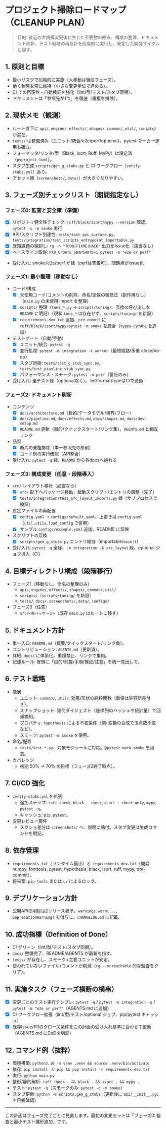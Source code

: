 # プロジェクト掃除ロードマップ（CLEANUP PLAN）

> 目的: 直近の大規模変更後に生じた不要物の除去、構成の整理、ドキュメント刷新、テスト戦略の再設計を段階的に実行し、安定した開発サイクルに戻す。

## 1. 原則と目標
- 最小リスクで段階的に実施（大移動は後段フェーズ）。
- 動く状態を常に維持（小さな変更単位で進める）。
- CI での再現性・自動検証を強化（lint/型/テスト/スタブ同期）。
- ドキュメントは「参照先が1つ」を徹底（重複を排除）。

## 2. 現状メモ（観測）
- ルート直下に `api/`, `engine/`, `effects/`, `shapes/`, `common/`, `util/`, `scripts/` が混在。
- `tests/` は整備済み（ユニット/統合/e2e/perf/optional）。pytest マーカー運用も確立。
- フォーマッタ/リンタ/型（Black, isort, Ruff, MyPy）は設定済（`pyproject.toml`）。
- スタブ生成 `scripts/gen_g_stubs.py` と CI ワークフロー（`verify-stubs.yml`）あり。
- アセット類（`screenshots/`, `data/`）が大きくなりやすい。

## 3. フェーズ別チェックリスト（期間指定なし）

### フェーズ0: 監査と安全策（準備）
- [x] リポジトリ健全性チェック: `ruff/black/isort/mypy --version` 確認、`pytest -q -m smoke` 実行
- [x] API/スクリプト到達性: `tests/test_api_surface.py`、`tests/integration/test_scripts_entrypoint_importable.py`
- [x] 既知課題の棚卸し: `rg -n "TODO|FIXME|HACK"` 出力をIssue化（該当なし）
- [x] ベースライン取得: `PXD_UPDATE_SNAPSHOTS=1 pytest -m "e2e or perf"`
- 受け入れ: smoke/e2e/perf が緑（perfは警告可）、問題点がIssue化

### フェーズ1: 最小整理（移動なし）
- コード/構成
  - [x] 未使用コード/コメントの削除、命名/定数の微修正（副作用なし）（`main.py` の未使用 import を整理）
  - [x] `scripts/` 整理（`tune_*.py` → `scripts/tuning/`、互換の呼び出しを `README` に明記）（現状 `tune_*` は存在せず、`scripts/tuning/` を新設）
  - [x] `requirements-dev.txt` 追加、`pre-commit` に `ruff/black/isort/mypy/pytest -m smoke` を統合（`types-PyYAML` を追加）
- テストゲート（自動/手動）
  - [x] ユニット/統合: `pytest -q`
  - [x] 並行処理: `pytest -m integration -k worker`（最短経路/多重 close/no-op）
  - [x] スタブ同期: `tests/test_g_stub_sync.py`, `tests/test_pipeline_stub_sync.py`
  - [x] パフォーマンス・スモーク: `pytest -m perf`（警告のみ）
- 受け入れ: 全テスト緑（optional除く）。lint/format/typeはCIで通過

### フェーズ2: ドキュメント刷新
- コンテンツ
  - [x] `docs/architecture.md`（目的/データモデル/境界/フロー）
  - [x] `docs/pipeline.md`, `docs/effects.md`, `docs/shapes.md`, `docs/dev-setup.md`
  - [x] `README.md` 更新（目的/クイックスタート/リンク集）。`AGENTS.md` と相互リンク
- 品質
  - [x] 断片の重複排除（単一参照先の原則）
  - [x] コード例の実行確認（API整合）
- 受け入れ: `pytest -q` 緑、`README` から各docsへ辿れる

### フェーズ3: 構成変更（任意・段階導入）
- `src/` レイアウト移行（必要なら）
  - [x] `src/` 配下へパッケージ移動、起動スクリプト/エントリの調整（完了）
  - [x] `tests/integration/test_src_layout_imports.py` 緑（サブプロセスで検証）
- 設定ファイルの再配置
  - [x] `config.yaml` → `configs/default.yaml`、上書きは `config.yaml`（`util.utils.load_config` で併用）
  - [x] サンプル `configs/example.yaml` 追加、README に反映
- スクリプトの互換
  - [x] `scripts/gen_g_stubs.py` エントリ維持（importable/`main()`）
- 受け入れ: `pytest -q` 全緑、`-m integration -k src_layout` 緑、optional ジョブ導入（CI）

## 4. 目標ディレクトリ構成（段階移行）
- フェーズ1（移動なし、命名の整理のみ）
  - `api/`, `engine/`, `effects/`, `shapes/`, `common/`, `util/`
  - `scripts/`（`scripts/tuning/` を新設）
  - `tests/`, `docs/`, `screenshots/`, `data/`, `configs/`
- フェーズ3（任意）
  - `src/<各パッケージ>`（既存 `main.py` はルートに残す）

## 5. ドキュメント方針
- 単一入口: `README.md`（概要/クイックスタート/リンク集）。
- コントリビューション: `AGENTS.md`（更新済）。
- 詳細: `docs/` に体系化。重複禁止、リンクで集約。
- 記述ルール: 冒頭に「目的/前提/手順/検証/注意」を統一見出しで。

## 6. テスト戦略
- 階層
  - ユニット: `common/`, `util/`, 効果/形状の純粋関数（数値は許容誤差付き）。
  - スナップショット: 幾何ダイジェスト（座標列のハッシュや統計量）で回帰検知。
  - プロパティ: `hypothesis` による不変条件（例: 変換の合成で頂点数不変 など）。
  - スモーク: `pytest -m smoke` を使用。
- 命名/配置
  - `tests/test_*.py`、対象モジュールに対応。`@pytest.mark.smoke` を用意。
- カバレッジ
  - 初期 50% → 70% を目標（フェーズ2終了時点）。

## 7. CI/CD 強化
- `verify-stubs.yml` を拡張
  - 追加ステップ: `ruff check`, `black --check`, `isort --check-only`, `mypy`, `pytest -q`。
  - キャッシュ: `pip`, `pytest`。
- 変更レビュー要件
  - スクショ差分は `screenshots/` へ、説明に貼付。スタブ変更は生成コマンドを明記。

## 8. 依存管理
- `requirements.txt`（ランタイム最小）と `requirements-dev.txt`（開発: numpy, fonttools, pytest, hypothesis, black, isort, ruff, mypy, pre-commit）。
- 将来案: `pip-tools` または `uv` によるロック。

## 9. デプリケーション方針
- 公開APIの削除は2リリース猶予。`warnings.warn(..., DeprecationWarning)` を付与し、`CHANGELOG.md` に記載。

## 10. 成功指標（Definition of Done）
- CI グリーン（lint/型/テスト/スタブ同期）。
- `docs/` 整備完了、README/AGENTS が最新を指す。
- `tests/` が存在し、スモーク+主要ユニットが安定。
- 使われていないファイル/コメントが削減（`rg --unreachable` 的な監査をクリア）。

## 11. 実施タスク（フェーズ横断の横串）
- [x] 変更ごとのテスト実行テンプレ: `pytest -q` / `pytest -m integration -q` / `pytest -m "e2e or perf"`（AGENTS.md に追加）
- [x] CI ワークフロー拡張（lint/型/テスト/optional ジョブ、pip/pytest キャッシュ）
- [x] 既存Issue/PRのクローズ条件をこの計画の受け入れ基準に合わせて更新（AGENTS.md にDoDを明記）

## 12. コマンド例（抜粋）
- 環境構築: `python3.10 -m venv .venv && source .venv/bin/activate`
- 依存: `pip install -U pip && pip install -r requirements-dev.txt`
- 実行: `python main.py`
- 整形/静的解析: `ruff check . && black . && isort . && mypy .`
- テスト: `pytest -q`（スモークのみ: `pytest -q -m smoke`）
- スタブ更新: `python -m scripts.gen_g_stubs`（更新後に `api/__init__.pyi` を目視確認）

---
この計画はフェーズ完了ごとに見直します。最初の変更セットは「フェーズ0: 監査と最小テスト雛形追加」です。
